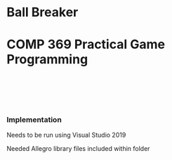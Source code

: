 <html>
<body>

<h1>Ball Breaker</h1>
<h1>COMP 369 Practical Game Programming</h1>
<br></br>
<br></br>
<h3>Implementation</h3>
<p>Needs to be run using Visual Studio 2019</p>
<p>Needed Allegro library files included within folder</p>

</body>
</html>
